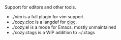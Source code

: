 Support for editors and other tools.

* ./vim is a full plugin for vim support
* ./cozy.cloc is a langdef for [cloc](https://github.com/AlDanial/cloc).
* ./cozy.el is a mode for Emacs, mostly unmaintained
* ./cozy.ctags is a WIP addition to ~/.ctags
